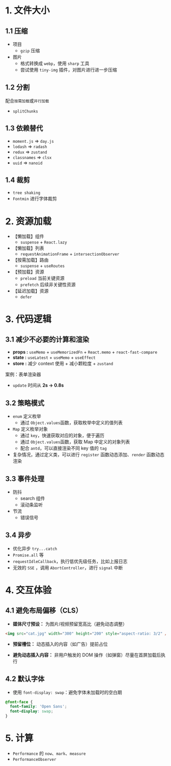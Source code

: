 # 1. 文件大小

## 1.1 压缩

- 项目
  - `gzip` 压缩
- 图片
  - 格式转换成 `webp`，使用 `sharp` 工具
  - 尝试使用 `tiny-img` 插件，对图片进行进一步压缩

## 1.2 分割

配合`按需加载`或`并行加载`

- `splitChunks`

## 1.3 依赖替代

- `moment.js` => `day.js`
- `lodash` => `radash`
- `redux` => `zustand`
- `classnames` => `clsx`
- `uuid` => `nanoid`

## 1.4 裁剪

- `tree shaking`
- `Fontmin` 进行字体裁剪

# 2. 资源加载

- 【懒加载】组件
  - `suspense` + `React.lazy`
- 【懒加载】列表
  - `requestAnimationFrame` + `intersectionObserver`
- 【按需加载】路由
  - `suspense` + `useRoutes`
- 【预加载】资源
  - `preload` 当前关键资源
  - `prefetch` 后续非关键性资源
- 【延迟加载】资源
  - `defer`

# 3. 代码逻辑

## 3.1 减少不必要的计算和渲染

- **props :** `useMemo` + `useMemorizedFn` + `React.memo` + `react-fast-compare`
- **state :** `useLatest` + `useMemo` + `useEffect`
- **store :** 减少 context 使用 + 减小颗粒度 + `zustand`

案例：表单渲染器

- `update` 时间从 **2s -> 0.8s**

## 3.2 策略模式

- `enum` 定义枚举
  - 通过 `Object.values`函数，获取枚举中定义的值列表
- `Map` 定义枚举对象
  - 通过 `key`，快速获取对应的对象，便于遍历
  - 通过 `Object.values`函数，获取 Map 中定义的对象列表
  - 配合 `antd`，可以直接渲染不同 key 值的 `tag`
- 复杂情况，通过定义类，可以进行 `register` 函数动态添加、`render` 函数动态渲染

## 3.3 事件处理

- 防抖
  - search 组件
  - 滚动条监听
- 节流
  - 错误信号

## 3.4 异步

- 优化异步 `try...catch`
- `Promise.all` 等
- `requestIdleCallback`，执行低优先级任务，比如上报日志
- 无效的 `SSE` ，调用 `AbortController`，进行 `signal` 中断

# 4. 交互体验

## 4.1 避免布局偏移（CLS）

- **媒体尺寸预设：** 为图片/视频预留宽高比（避免动态调整）

```html
<img src="cat.jpg" width="300" height="200" style="aspect-ratio: 3/2" />
```

- **预留槽位：** 动态插入的内容（如广告）提前占位

- **避免动态插入内容：** 非用户触发的 DOM 操作（如弹窗）尽量在首屏加载后执行

## 4.2 默认字体

- 使用 `font-display: swap`：避免字体未加载时的空白期

```css
@font-face {
  font-family: 'Open Sans';
  font-display: swap;
}
```

# 5. 计算

- `Performance` 的 `now`、`mark`、`measure`
- `PerformanceObserver`
